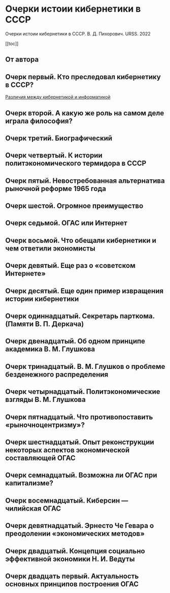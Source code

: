 # Очерки истоии кибернетики в СССР

Очерки истоии кибернетики в СССР. В. Д. Пихорович. URSS. 2022

[[toc]]

## От автора

## Очерк первый. Кто преследовал кибернетику в СССР?

[Различия между кибернетикой и информатикой](20230116000315.md)

## Очерк второй. А какую же роль на самом деле играла философия?

## Очерк третий. Биографический

## Очерк четвертый. К истории политэкономического термидора в СССР

## Очерк пятый. Невостребованная альтернатива рыночной реформе 1965 года

## Очерк шестой. Огромное преимущество

## Очерк седьмой. ОГАС или Интернет

## Очерк восьмой. Что обещали кибернетики и чем ответили экономисты

## Очерк девятый. Еще раз о «советском Интернете»

## Очерк десятый. Еще один пример извращения истории кибернетики

## Очерк одиннадцатый. Секретарь парткома. (Памяти В. П. Деркача)

## Очерк двенадцатый. Об одном принципе академика В. М. Глушкова

## Очерк тринадцатый. В. М. Глушков о проблеме безденежного распределения

## Очерк четырнадцатый. Политэкономические взгляды В. М. Глушкова

## Очерк пятнадцатый. Что противопоставить «рыночноцентризму»?

## Очерк шестнадцатый. Опыт реконструкции некоторых аспектов экономической составляющей ОГАС

## Очерк семнадцатый. Возможна ли ОГАС при капитализме?

## Очерк восемнадцатый. Киберсин — чилийская ОГАС

## Очерк девятнадцатый. Эрнесто Че Гевара о преодолении «экономических методов»

## Очерк двадцатый. Концепция социально эффективной экономики Н. И. Ведуты

## Очерк двадцать первый. Актуальность основных принципов построения ОГАС

